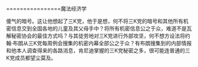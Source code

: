 ================魔法经济学

傻气的暗号。这让他想起了三K党，他于是想，何不将三K党的暗号和其他所有机密信息交到全国各地的儿童及其父母手中？将所有机密信息公之于众，难道不是瓦解秘密协会的最佳方式吗？与其徒劳地对三K党进行外部攻坚，何不想方设法将约翰·布朗从三K党每周例会搜集的机密内幕全部公之于众？有布朗搜集到的内部情报和他本人调查得来的各路消息，肯尼迪掌握的三K党秘密之多，很可能连普通的三K党成员都望尘莫及。
